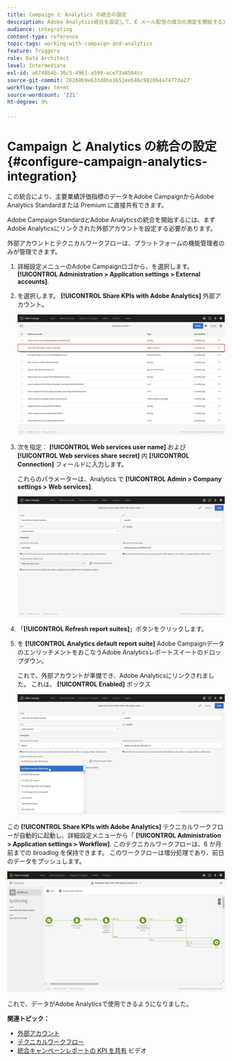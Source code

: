 ```yaml
---
title: Campaign と Analytics の統合の設定
description: Adobe Analytics統合を設定して、E メール配信の成功の測定を開始する方法について説明します。
audience: integrating
content-type: reference
topic-tags: working-with-campaign-and-analytics
feature: Triggers
role: Data Architect
level: Intermediate
exl-id: a6748b4b-36c5-4961-a599-ace73a8504cc
source-git-commit: 26260b9e633d8be1652eeb46c982864a7477da27
workflow-type: tm+mt
source-wordcount: '221'
ht-degree: 9%

---
```


# Campaign と Analytics の統合の設定{#configure-campaign-analytics-integration}

この統合により、主要業績評価指標のデータをAdobe CampaignからAdobe Analytics Standardまたは Premium に直接共有できます。

Adobe Campaign StandardとAdobe Analyticsの統合を開始するには、まずAdobe Analyticsにリンクされた外部アカウントを設定する必要があります。

外部アカウントとテクニカルワークフローは、プラットフォームの機能管理者のみが管理できます。

1. 詳細設定メニューのAdobe Campaignロゴから、を選択します。 **[!UICONTROL Administration > Application settings > External accounts]**.
1. を選択します。 **[!UICONTROL Share KPIs with Adobe Analytics]** 外部アカウント。

   ![](assets/analytics_2.png)

1. 次を指定： **[!UICONTROL Web services user name]** および **[!UICONTROL Web services share secret]** 内 **[!UICONTROL Connection]** フィールドに入力します。

   これらのパラメーターは、Analytics で **[!UICONTROL Admin > Company settings > Web services]**.

   ![](assets/analytics_1.png)

1. 「**[!UICONTROL Refresh report suites]**」ボタンをクリックします。
1. を **[!UICONTROL Analytics default report suite]** Adobe CampaignデータのエンリッチメントをおこなうAdobe Analyticsレポートスイートのドロップダウン。

   これで、外部アカウントが準備でき、Adobe Analyticsにリンクされました。 これは、 **[!UICONTROL Enabled]** ボックス

   ![](assets/analytics.png)

この **[!UICONTROL Share KPIs with Adobe Analytics]** テクニカルワークフローが自動的に起動し、詳細設定メニューから「 **[!UICONTROL Administration > Application settings > Workflow]**. このテクニカルワークフローは、6 か月前までの broadlog を保持できます。 このワークフローは増分処理であり、前日のデータをプッシュします。

![](assets/analytics_3.png)

これで、データがAdobe Analyticsで使用できるようになりました。

**関連トピック：**

* [外部アカウント](../../administration/using/external-accounts.md)
* [テクニカルワークフロー](../../administration/using/technical-workflows.md)
* [統合キャンペーンレポートの KPI を共有](https://helpx.adobe.com/marketing-cloud/how-to/email-marketing.html) ビデオ
